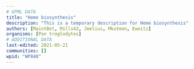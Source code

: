 ```yaml
---
# GPML DATA
title: "Heme biosynthesis"
description: "This is a temporary description for Heme biosynthesis"
authors: [MaintBot, Mills42, Jmelius, Mkutmon, Eweitz]
organisms: [Pan troglodytes]
# ADDITIONAL DATA
last-edited: 2021-05-21
communities: []
wpid: "WP848"
---
```

